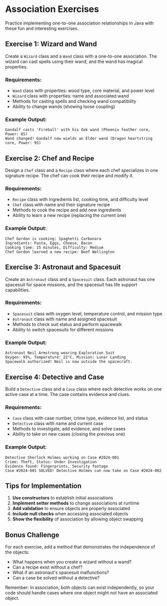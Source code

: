 # Association Exercises

Practice implementing one-to-one association relationships in Java with these fun and interesting exercises.

## Exercise 1: Wizard and Wand

Create a `Wizard` class and a `Wand` class with a one-to-one association. The wizard can cast spells using their wand, and the wand has magical properties.

### Requirements:
- `Wand` class with properties: wood type, core material, and power level
- `Wizard` class with properties: name and associated wand
- Methods for casting spells and checking wand compatibility
- Ability to change wands (showing loose coupling)

### Example Output:
```
Gandalf casts 'Fireball' with his Oak wand (Phoenix feather core, Power: 85)
Wand changed! Gandalf now wields an Elder wand (Dragon heartstring core, Power: 95)
```

## Exercise 2: Chef and Recipe

Design a `Chef` class and a `Recipe` class where each chef specializes in one signature recipe. The chef can cook their recipe and modify it.

### Requirements:
- `Recipe` class with ingredients list, cooking time, and difficulty level
- `Chef` class with name and their signature recipe
- Methods to cook the recipe and add new ingredients
- Ability to learn a new recipe (replacing the current one)

### Example Output:
```
Chef Gordon is cooking: Spaghetti Carbonara
Ingredients: Pasta, Eggs, Cheese, Bacon
Cooking time: 15 minutes, Difficulty: Medium
Chef Gordon learned a new recipe: Beef Wellington
```

## Exercise 3: Astronaut and Spacesuit

Create an `Astronaut` class and a `Spacesuit` class. Each astronaut has one spacesuit for space missions, and the spacesuit has life support capabilities.

### Requirements:
- `Spacesuit` class with oxygen level, temperature control, and mission type
- `Astronaut` class with name and assigned spacesuit
- Methods to check suit status and perform spacewalk
- Ability to switch spacesuits for different missions

### Example Output:
```
Astronaut Neil Armstrong wearing Exploration Suit
Oxygen: 95%, Temperature: 22°C, Mission: Lunar Landing
Spacewalk authorized! Neil is now outside the spacecraft.
```

## Exercise 4: Detective and Case

Build a `Detective` class and a `Case` class where each detective works on one active case at a time. The case contains evidence and clues.

### Requirements:
- `Case` class with case number, crime type, evidence list, and status
- `Detective` class with name and current case
- Methods to investigate, add evidence, and solve cases
- Ability to take on new cases (closing the previous one)

### Example Output:
```
Detective Sherlock Holmes working on Case #2024-001
Crime: Theft, Status: Under Investigation
Evidence found: Fingerprints, Security footage
Case #2024-001 SOLVED! Detective Holmes can now take on Case #2024-002
```

## Tips for Implementation

1. **Use constructors** to establish initial associations
2. **Implement setter methods** to change associations at runtime
3. **Add validation** to ensure objects are properly associated
4. **Include null checks** when accessing associated objects
5. **Show the flexibility** of association by allowing object swapping

## Bonus Challenge

For each exercise, add a method that demonstrates the independence of the objects:
- What happens when you create a wizard without a wand?
- Can a recipe exist without a chef?
- What if an astronaut's spacesuit malfunctions?
- Can a case be solved without a detective?

Remember: In association, both objects can exist independently, so your code should handle cases where one object might not have an associated object.
